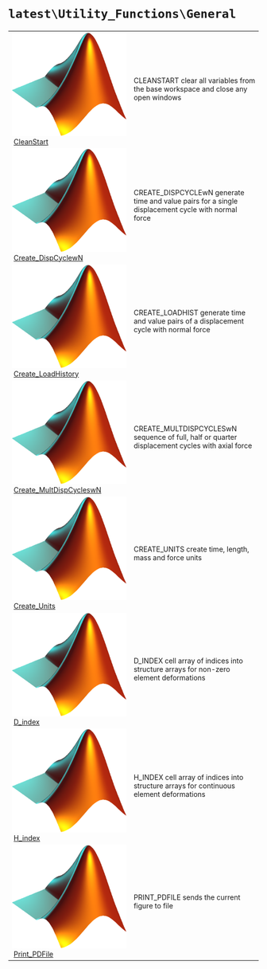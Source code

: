 <!-- <!DOCTYPE html> -->
<!-- <html lang="en"> -->
<!-- <body> -->
<!-- <a name="_top"></a>
<table width="100%"><tr><td align="left"><a href="../../../.autoindex.md"><img alt="<" border="0" src="../../../left.png">&nbsp;Master index</a></td>
<td align="right"><a href=".autoindex.md">Index for `latest\Utility_Functions\General`&nbsp;<img alt=">" border="0" src="../../../right.png"></a></td></tr></table> -->

# `latest\Utility_Functions\General`

<table>
<tr><td><img src="../../../matlab_logo.png" alt="icon name" class="icon">&nbsp;<a href="CleanStart">CleanStart</a></td><td>CLEANSTART clear all variables from the base workspace and close any open windows </td></tr><tr><td><img src="../../../matlab_logo.png" alt="icon name" class="icon">&nbsp;<a href="Create_DispCyclewN">Create_DispCyclewN</a></td><td>CREATE_DISPCYCLEwN generate time and value pairs for a single displacement cycle with normal force </td></tr><tr><td><img src="../../../matlab_logo.png" alt="icon name" class="icon">&nbsp;<a href="Create_LoadHistory">Create_LoadHistory</a></td><td>CREATE_LOADHIST generate time and value pairs of a displacement cycle with normal force </td></tr><tr><td><img src="../../../matlab_logo.png" alt="icon name" class="icon">&nbsp;<a href="Create_MultDispCycleswN">Create_MultDispCycleswN</a></td><td>CREATE_MULTDISPCYCLESwN sequence of full, half or quarter displacement cycles with axial force </td></tr><tr><td><img src="../../../matlab_logo.png" alt="icon name" class="icon">&nbsp;<a href="Create_Units">Create_Units</a></td><td>CREATE_UNITS create time, length, mass and force units </td></tr><tr><td><img src="../../../matlab_logo.png" alt="icon name" class="icon">&nbsp;<a href="D_index">D_index</a></td><td>D_INDEX cell array of indices into structure arrays for non-zero element deformations </td></tr><tr><td><img src="../../../matlab_logo.png" alt="icon name" class="icon">&nbsp;<a href="H_index">H_index</a></td><td>H_INDEX cell array of indices into structure arrays for continuous element deformations </td></tr><tr><td><img src="../../../matlab_logo.png" alt="icon name" class="icon">&nbsp;<a href="Print_PDFile">Print_PDFile</a></td><td>PRINT_PDFILE sends the current figure to file </td></tr></table>




<!-- <hr><address>Generated on Mon 15-Feb-2021 18:38:46 by <strong><a href="http://www.artefact.tk/software/matlab/m2html/" title="Matlab Documentation in HTML">m2html</a></strong> &copy; 2005</address> -->
<!-- </body> -->
<!-- </html> -->